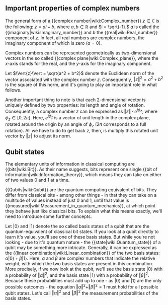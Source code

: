 ## Important properties of complex numbers

The general form of a {{complex number|wiki:Complex_number}} $z \in \mathbb{C}$ is the following: $z = a i + b,$ where $a, b \in \mathbb{R}$ and $i = \sqrt{-1}.$ $a$ is called the {{imaginary|wiki:Imaginary_number}} and $b$ the {{real|wiki:Real_number}} component of $z.$ In fact, all real numbers are complex numbers, the imaginary component of which is zero ($a=0$).

Complex numbers can be represented geometrically as two-dimensional vectors in the so called {{complex plane|wiki:Complex_plane}}, where the $x$-axis stands for the real, and the $y$-axis for the imaginary component.

Let $\Vert{z}\Vert = \sqrt{a^2 + b^2}$ denote the Euclidean norm of the vector associated with the complex number $z.$ Consequently, $\Vert{z}\Vert^2 = a^2 + b^2$ is the square of this norm, and it's going to play an important role in what follows.

Another important thing to note is that each 2-dimensional vector is uniquely defined by two properties: its length and angle of rotation. Consequently, a complex number $z$ can be expressed as $\Vert{z}\Vert \cdot e^{i \phi_z},$ where $\phi_z \in [0, 2\pi].$ Here, $e^{i \phi_z}$ is a vector of unit length in the complex plane, rotated around the origin by an angle of $\phi_z$ ($2\pi$ corresponds to a full rotation). All we have to do to get back $z,$ then, is multiply this rotated unit vector by $\Vert{z}\Vert$ to adjust its norm.

## Qubit states

The elementary units of information in classical computing are {{bits|wiki:Bit}}. As their name suggests, bits represent one single {{bit of information|wiki:Information_theory}}, which means they can take on either of two values $0$ and $1$ at a time.

{{Qubits|wiki:Qubit}} are the quantum computing equivalent of bits. They differ from classical bits - among other things - in that they can take on a multitude of values instead of just $0$ and $1,$ until that value is {{measured|wiki:Measurement_in_quantum_mechanics}}, at which point they behave just like classical bits. To explain what this means exactly, we'll need to introduce some further concepts.

Let $|0\rangle$ and $|1\rangle$ denote the so called basis states of a qubit that are the quantum-equivalent of classical bit states. If you look at a qubit directly to learn it's value, you'll see one of these basis states. But while you're not looking - due to it's quantum nature - the {{state|wiki:Quantum_state}} of a qubit may be something more intricate. Generally, it can be expressed as the {{linear combination|wiki:Linear_combination}} of the two basis states: $\alpha |0\rangle + \beta |1\rangle.$ Here, $\alpha$ and $\beta$ are complex numbers that indicate the relative weight, with which the two basis states are present in this combination. More precisely, if we now look at the qubit, we'll see the basis state $|0\rangle$ with a probability of $\Vert{\alpha}\Vert^2,$ and the basis state $|1\rangle$ with a probability of $\Vert{\beta}\Vert^2.$ Because these probabilities must add up to one - as $|0\rangle$ and $|1\rangle$ are the only possible outcomes - the equation $\Vert{\alpha}\Vert^2 + \Vert{\beta}\Vert^2 = 1$ must hold for all possible qubit states. Let's call $\Vert{\alpha}\Vert^2$ and $\Vert{\beta}\Vert^2$ the measurement probabilities of the basis states.

<!-- TODO introduce the interactivity -->